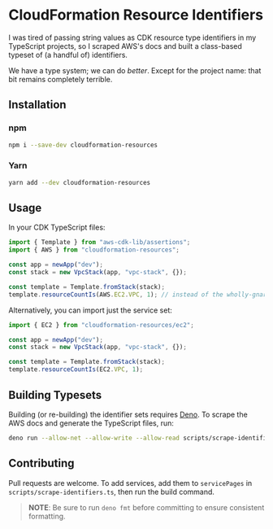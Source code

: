 # CloudFormation Resource Identifiers

I was tired of passing string values as CDK resource type identifiers in my
TypeScript projects, so I scraped AWS's docs and built a class-based typeset of
(a handful of) identifiers.

We have a type system; we can do _better_. Except for the project name: that bit
remains completely terrible.

## Installation

### npm

```sh
npm i --save-dev cloudformation-resources
```

### Yarn

```sh
yarn add --dev cloudformation-resources
```

## Usage

In your CDK TypeScript files:

```typescript
import { Template } from "aws-cdk-lib/assertions";
import { AWS } from "cloudformation-resources";

const app = newApp("dev");
const stack = new VpcStack(app, "vpc-stack", {});

const template = Template.fromStack(stack);
template.resourceCountIs(AWS.EC2.VPC, 1); // instead of the wholly-gnarly "AWS::EC2::VPC"
```

Alternatively, you can import just the service set:

```typescript
import { EC2 } from "cloudformation-resources/ec2";

const app = newApp("dev");
const stack = new VpcStack(app, "vpc-stack", {});

const template = Template.fromStack(stack);
template.resourceCountIs(EC2.VPC, 1);
```

## Building Typesets

Building (or re-building) the identifier sets requires
[Deno](https://deno.land). To scrape the AWS docs and generate the TypeScript
files, run:

```sh
deno run --allow-net --allow-write --allow-read scripts/scrape-identifiers.ts
```

## Contributing

Pull requests are welcome. To add services, add them to `servicePages` in
`scripts/scrape-identifiers.ts`, then run the build command.

> **NOTE**: Be sure to run `deno fmt` before committing to ensure consistent formatting.
